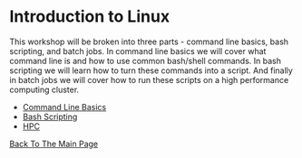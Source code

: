 # Introduction to Linux

This workshop will be broken into three parts - command line basics, bash scripting, and batch jobs. In command line basics we will cover what command line is and how to use common bash/shell commands. In bash scripting we will learn how to turn these commands into a script. And finally in batch jobs we will cover how to run these scripts on a high performance computing cluster. 

* [Command Line Basics](commandLineBasics/commandLineBasics.md)
* [Bash Scripting](bashScripting/bashScripting.md)
* [HPC](HPC/HPC.md)

[Back To The Main Page](../index.md)
